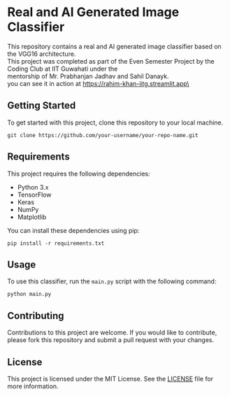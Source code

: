 # Real and AI Generated Image Classifier

This repository contains a real and AI generated image classifier based on the VGG16 architecture.\
 This project was completed as part of the Even Semester Project by the Coding Club at IIT Guwahati under the \
mentorship of Mr. Prabhanjan Jadhav and Sahil Danayk.\
you can see it in action at https://rahim-khan-iitg.streamlit.app\

## Getting Started

To get started with this project, clone this repository to your local machine.

```
git clone https://github.com/your-username/your-repo-name.git
```

## Requirements

This project requires the following dependencies:

- Python 3.x
- TensorFlow
- Keras
- NumPy
- Matplotlib

You can install these dependencies using pip:

```
pip install -r requirements.txt
```

## Usage

To use this classifier, run the `main.py` script with the following command:

```
python main.py
```

## Contributing

Contributions to this project are welcome. If you would like to contribute, please fork this repository and submit a pull request with your changes.

## License

This project is licensed under the MIT License. See the [LICENSE](LICENSE) file for more information.
